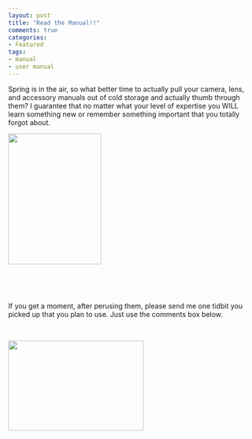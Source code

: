```yaml
---
layout: post
title: "Read the Manual!!"
comments: true
categories:
- Featured
tags:
- manual
- user manual
---
```

Spring is in the air, so what better time to actually pull your camera, lens, and accessory manuals out of cold storage and actually thumb through them? I guarantee that no matter what your level of expertise you WILL learn something new or remember something important that you totally forgot about.

<a href="http://blog.lesterpickerphoto.com/wp-content/uploads/2013/03/imgres.jpeg"><img class="alignnone size-full wp-image-2653" title="imgres" src="http://blog.lesterpickerphoto.com/wp-content/uploads/2013/03/imgres.jpeg" alt="" width="189" height="266"></a>

 

 

If you get a moment, after perusing them, please send me one tidbit you picked up that you plan to use. Just use the comments box below.

 

<a href="http://blog.lesterpickerphoto.com/wp-content/uploads/2013/03/imgres-1.jpeg"><img class="alignnone size-full wp-image-2654" title="imgres-1" src="http://blog.lesterpickerphoto.com/wp-content/uploads/2013/03/imgres-1.jpeg" alt="" width="275" height="183"></a>
